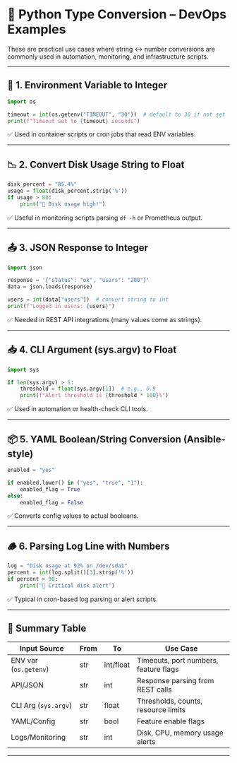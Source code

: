 # 🔁 Python Type Conversion – DevOps Examples

These are practical use cases where string ↔ number conversions are commonly used in automation, monitoring, and infrastructure scripts.

---

## 🔧 1. Environment Variable to Integer

```python
import os

timeout = int(os.getenv("TIMEOUT", "30"))  # default to 30 if not set
print(f"Timeout set to {timeout} seconds")
```

✅ Used in container scripts or cron jobs that read ENV variables.

---

## 📉 2. Convert Disk Usage String to Float

```python
disk_percent = "85.4%"  
usage = float(disk_percent.strip('%'))
if usage > 80:
    print("🔴 Disk usage high!")
```

✅ Useful in monitoring scripts parsing `df -h` or Prometheus output.

---

## 📤 3. JSON Response to Integer

```python
import json

response = '{"status": "ok", "users": "200"}'
data = json.loads(response)

users = int(data["users"])  # convert string to int
print(f"Logged in users: {users}")
```

✅ Needed in REST API integrations (many values come as strings).

---

## 📥 4. CLI Argument (sys.argv) to Float

```python
import sys

if len(sys.argv) > 1:
    threshold = float(sys.argv[1])  # e.g., 0.9
    print(f"Alert threshold is {threshold * 100}%")
```

✅ Used in automation or health-check CLI tools.

---

## 📦 5. YAML Boolean/String Conversion (Ansible-style)

```python
enabled = "yes"

if enabled.lower() in ("yes", "true", "1"):
    enabled_flag = True
else:
    enabled_flag = False
```

✅ Converts config values to actual booleans.

---

## 🪵 6. Parsing Log Line with Numbers

```python
log = "Disk usage at 92% on /dev/sda1"
percent = int(log.split()[3].strip('%'))
if percent > 90:
    print("🔴 Critical disk alert")
```

✅ Typical in cron-based log parsing or alert scripts.

---

## 🧠 Summary Table

| Input Source        | From     | To        | Use Case                                 |
|---------------------|----------|-----------|-------------------------------------------|
| ENV var (`os.getenv`) | str      | int/float | Timeouts, port numbers, feature flags     |
| API/JSON            | str      | int       | Response parsing from REST calls          |
| CLI Arg (`sys.argv`) | str      | float     | Thresholds, counts, resource limits       |
| YAML/Config         | str      | bool      | Feature enable flags                      |
| Logs/Monitoring     | str      | int       | Disk, CPU, memory usage alerts            |

---

